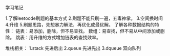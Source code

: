 学习笔记

1.了解leetocde刷题的基本方式
2.刷题不能只刷一遍，五毒神掌。
3.空间换时间
4.升维
5.刷题思路，先想暴力解法，再优化成最优解。
了解各种数据结构的特性：
链表：易添加，删除，但不易查找。
数组：易查找，但不易从中间添加或删除。
跳表：用升维的方式增加链表的查找效率。

堆栈相关：
1.stack 先进后出
2.queue 先进先出
3.dqueue 双向队列